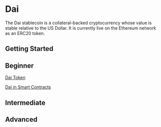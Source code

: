 # Dai

The Dai stablecoin is a collateral-backed cryptocurrency whose value is stable relative to the US Dollar. It is currently live on the Ethereum network as an ERC20 token.

## Getting Started

## Beginner

[Dai Token](/dai/dai-token/dai-token.md)

[Dai in Smart Contracts](/dai/dai-in-smart-contracts/README.md)

## Intermediate

## Advanced
